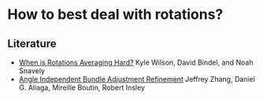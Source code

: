 
# How to best deal with rotations?

## Literature

 - [When is Rotations Averaging Hard?](http://www.cs.cornell.edu/~snavely/publications/papers/rotations_eccv2016.pdf)
   Kyle Wilson, David Bindel, and Noah Snavely
 - [Angle Independent Bundle Adjustment Refinement](https://pdfs.semanticscholar.org/523b/bb1a34ac347a3a47c199f791aace0a63d52b.pdf)
   Jeffrey Zhang, Daniel G. Aliaga, Mireille Boutin, Robert Insley

